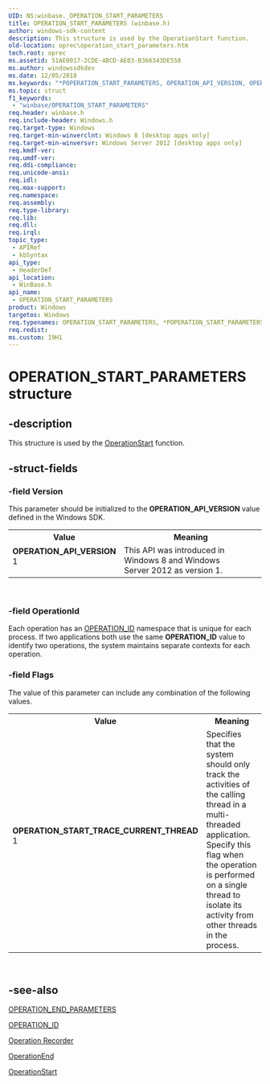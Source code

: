 ```yaml
---
UID: NS:winbase._OPERATION_START_PARAMETERS
title: OPERATION_START_PARAMETERS (winbase.h)
author: windows-sdk-content
description: This structure is used by the OperationStart function.
old-location: oprec\operation_start_parameters.htm
tech.root: oprec
ms.assetid: 51AE0017-2CDE-4BCD-AE03-B366343DE558
ms.author: windowssdkdev
ms.date: 12/05/2018
ms.keywords: "*POPERATION_START_PARAMETERS, OPERATION_API_VERSION, OPERATION_START_PARAMETERS, OPERATION_START_PARAMETERS structure [Operation Recorder], OPERATION_START_TRACE_CURRENT_THREAD, POPERATION_START_PARAMETERS, POPERATION_START_PARAMETERS structure pointer [Operation Recorder], _OPERATION_START_PARAMETERS, oprec.operation_start_parameters, winbase/OPERATION_START_PARAMETERS, winbase/POPERATION_START_PARAMETERS"
ms.topic: struct
f1_keywords: 
 - "winbase/OPERATION_START_PARAMETERS"
req.header: winbase.h
req.include-header: Windows.h
req.target-type: Windows
req.target-min-winverclnt: Windows 8 [desktop apps only]
req.target-min-winversvr: Windows Server 2012 [desktop apps only]
req.kmdf-ver: 
req.umdf-ver: 
req.ddi-compliance: 
req.unicode-ansi: 
req.idl: 
req.max-support: 
req.namespace: 
req.assembly: 
req.type-library: 
req.lib: 
req.dll: 
req.irql: 
topic_type:
 - APIRef
 - kbSyntax
api_type:
 - HeaderDef
api_location:
 - WinBase.h
api_name:
 - OPERATION_START_PARAMETERS
product: Windows
targetos: Windows
req.typenames: OPERATION_START_PARAMETERS, *POPERATION_START_PARAMETERS
req.redist: 
ms.custom: 19H1
---
```


# OPERATION_START_PARAMETERS structure


## -description


This structure is used by the <a href="https://docs.microsoft.com/windows/desktop/api/winbase/nf-winbase-operationstart">OperationStart</a> function. 


## -struct-fields




### -field Version

This parameter should be initialized to the  <b>OPERATION_API_VERSION</b> value defined in the Windows SDK. 

<table>
<tr>
<th>Value</th>
<th>Meaning</th>
</tr>
<tr>
<td width="40%"><a id="OPERATION_API_VERSION"></a><a id="operation_api_version"></a><dl>
<dt><b>OPERATION_API_VERSION</b></dt>
<dt>1</dt>
</dl>
</td>
<td width="60%">
This API was introduced in Windows 8 and Windows Server 2012 as version 1.

</td>
</tr>
</table>
 


### -field OperationId

Each operation has an <a href="https://docs.microsoft.com/previous-versions/windows/desktop/oprec/operation-id">OPERATION_ID</a> namespace that is unique for each process. If two applications both use the same <b>OPERATION_ID</b> value to identify two operations, the system maintains separate contexts for each operation. 


### -field Flags

The value of this parameter can include any combination of the following values.

<table>
<tr>
<th>Value</th>
<th>Meaning</th>
</tr>
<tr>
<td width="40%"><a id="OPERATION_START_TRACE_CURRENT_THREAD"></a><a id="operation_start_trace_current_thread"></a><dl>
<dt><b>OPERATION_START_TRACE_CURRENT_THREAD</b></dt>
<dt>1</dt>
</dl>
</td>
<td width="60%">
Specifies that the system should only track the activities of the calling thread in a multi-threaded application. Specify this flag when the operation is performed on a single thread to isolate its activity from other threads in the process.  

</td>
</tr>
</table>
 


## -see-also




<b></b>



<a href="https://docs.microsoft.com/windows/desktop/api/winbase/ns-winbase-_operation_end_parameters">OPERATION_END_PARAMETERS</a>



<a href="https://docs.microsoft.com/previous-versions/windows/desktop/oprec/operation-id">OPERATION_ID</a>



<a href="https://docs.microsoft.com/previous-versions/windows/desktop/oprec/-operation-portal">Operation Recorder</a>



<a href="https://docs.microsoft.com/windows/desktop/api/winbase/nf-winbase-operationend">OperationEnd </a>



<a href="https://docs.microsoft.com/windows/desktop/api/winbase/nf-winbase-operationstart">OperationStart</a>
 

 


